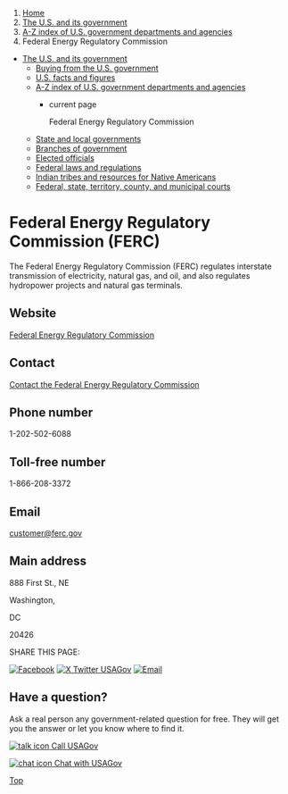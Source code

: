 1. [Home](/)
2. [The U.S. and its government](/about-the-us)
3. [A-Z index of U.S. government departments and agencies](/agency-index)
4. Federal Energy Regulatory Commission

* [The U.S. and its government](/about-the-us)
  + [Buying from the U.S. government](/buy-from-government)
  + [U.S. facts and figures](/facts-figures)
  + [A-Z index of U.S. government departments and agencies](/agency-index)
    - current page

      Federal Energy Regulatory Commission
  + [State and local governments](/state-local-governments)
  + [Branches of government](/branches-of-government)
  + [Elected officials](/elected-officials)
  + [Federal laws and regulations](/laws-and-regulations)
  + [Indian tribes and resources for Native Americans](/tribes)
  + [Federal, state, territory, county, and municipal courts](/courts)

Federal Energy Regulatory Commission
(FERC)
===========================================

The Federal Energy Regulatory Commission (FERC) regulates interstate transmission of electricity, natural gas, and oil, and also regulates hydropower projects and natural gas terminals.

Website
-------

[Federal Energy Regulatory Commission](https://www.ferc.gov/)

Contact
-------

[Contact the Federal Energy Regulatory Commission](https://www.ferc.gov/EJ/who-contact)

Phone number
------------

1-202-502-6088

Toll-free number
----------------

1-866-208-3372

Email
-----

[customer@ferc.gov](mailto:customer@ferc.gov)

Main address
------------

888 First St., NE
  

Washington,

DC

20426

SHARE THIS PAGE:

[![Facebook](/themes/custom/usagov/images/social-media-icons/Facebook_Icon.svg)](https://www.facebook.com/sharer/sharer.php?u=https://www.usa.gov/agencies/federal-energy-regulatory-commission&v=3)
[![X Twitter USAGov](/themes/custom/usagov/images/social-media-icons/X_Twitter_Icon.svg?version=2)](https://twitter.com/intent/tweet?source=webclient&text=https://www.usa.gov/agencies/federal-energy-regulatory-commission)
[![Email](/themes/custom/usagov/images/social-media-icons/Email_Icon.svg?version=2)](mailto:?subject=https://www.usa.gov/agencies/federal-energy-regulatory-commission)

Have a question?
----------------

Ask a real person any government-related question for free. They will get you the answer or let you know where to find it.

[![talk icon](/themes/custom/usagov/images/ICONS_talk.png)
Call USAGov](/phone)

[![chat icon](/themes/custom/usagov/images/ICONS_chat.png)
Chat with USAGov](/chat)

[Top](#main-content)